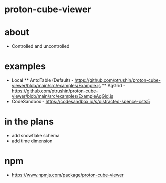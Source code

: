 # proton-cube-viewer

# about
* Controlled and uncontrolled

# examples

* Local
** AntdTable (Default) - https://github.com/ptrushin/proton-cube-viewer/blob/main/src/examples/Example.js
** AgGrid - https://github.com/ptrushin/proton-cube-viewer/blob/main/src/examples/ExampleAgGid.js
* CodeSandbox - https://codesandbox.io/s/distracted-spence-csts5

# in the plans

* add snowflake schema
* add time dimension

# npm

* https://www.npmjs.com/package/proton-cube-viewer